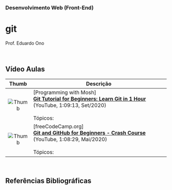### Desenvolvimento Web (Front-End)

# git

Prof. Eduardo Ono

<br>

## Vídeo Aulas

| Thumb | Descrição |
| :-: | --- |
| ![Thumb](https://img.youtube.com/vi/8JJ101D3knE/default.jpg) | [Programming with Mosh]<br>[**Git Tutorial for Beginners: Learn Git in 1 Hour**](https://www.youtube.com/watch?v=8JJ101D3knE) (YouTube, 1:09:13, Set/2020)<br><br>Tópicos:
| ![Thumb](https://img.youtube.com/vi/RGOj5yH7evk/default.jpg) | [freeCodeCamp.org]<br>[**Git and GitHub for Beginners - Crash Course**](https://www.youtube.com/watch?v=RGOj5yH7evk) (YouTube, 1:08:29, Mai/2020)<br><br>Tópicos:

<br>

## Referências Bibliográficas

<br>
